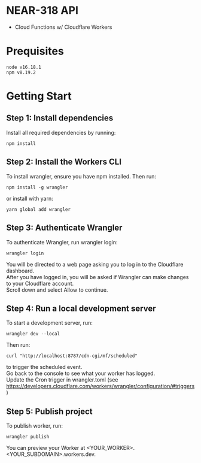 NEAR-318 API
==================

- Cloud Functions w/ Cloudflare Workers


Prequisites
===========

    node v16.18.1
    npm v8.19.2

Getting Start
===========

Step 1: Install dependencies
--------------------------------

Install all required dependencies by running:

    npm install

Step 2: Install the Workers CLI
--------------------------------

To install wrangler, ensure you have npm installed. Then run:

    npm install -g wrangler

or install with yarn:

    yarn global add wrangler

Step 3: Authenticate Wrangler
-------------------------------

To authenticate Wrangler, run wrangler login:

    wrangler login

You will be directed to a web page asking you to log in to the Cloudflare dashboard.\
After you have logged in, you will be asked if Wrangler can make changes to your Cloudflare account.\
Scroll down and select Allow to continue.

Step 4: Run a local development server
-------------------------------
To start a development server, run:

    wrangler dev --local 
    
Then run:

    curl "http://localhost:8787/cdn-cgi/mf/scheduled" 

to trigger the scheduled event.\
Go back to the console to see what your worker has logged.\
Update the Cron trigger in wrangler.toml (see https://developers.cloudflare.com/workers/wrangler/configuration/#triggers)

Step 5: Publish project
-------------------------

To publish worker, run:

    wrangler publish

You can preview your Worker at <YOUR_WORKER>.<YOUR_SUBDOMAIN>.workers.dev.
